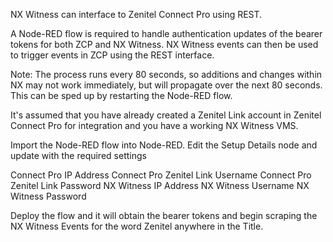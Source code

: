 NX Witness can interface to Zenitel Connect Pro using REST.

A Node-RED flow is required to handle authentication updates of the bearer tokens for both ZCP and NX Witness.
NX Witness events can then be used to trigger events in ZCP using the REST interface.

Note: The process runs every 80 seconds, so additions and changes within NX may not work immediately, but will propagate over the next 80 seconds.
This can be sped up by restarting the Node-RED flow.

It's assumed that you have already created a Zenitel Link account in Zenitel Connect Pro for integration and you have a working NX Witness VMS.

Import the Node-RED flow into Node-RED. Edit the Setup Details node and update with the required settings

 Connect Pro IP Address
 Connect Pro Zenitel Link Username
 Connect Pro Zenitel Link Password
 NX Witness IP Address
 NX Witness Username
 NX Witness Password

Deploy the flow and it will obtain the bearer tokens and begin scraping the NX Witness Events for the word Zenitel anywhere in the Title.
